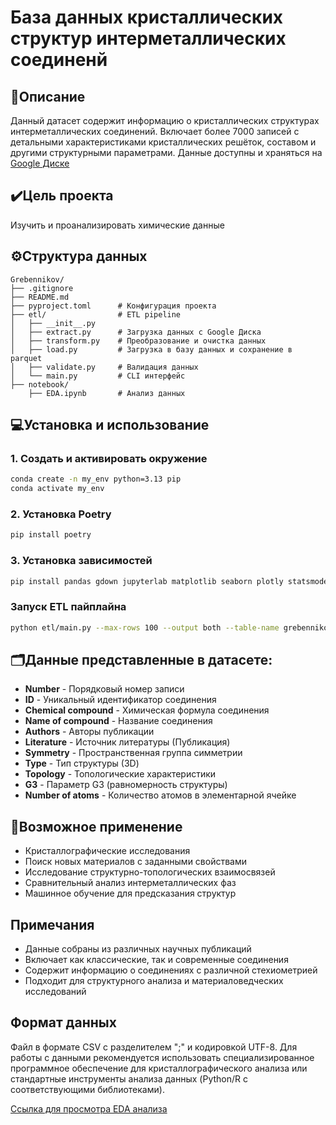 # База данных кристаллических структур интерметаллических соединенй

## 📄Описание

Данный датасет содержит информацию о кристаллических структурах интерметаллических соединений. Включает более 7000 записей с детальными характеристиками кристаллических решёток, составом и другими структурными параметрами.
Данные доступны и храняться на [Google Диске](https://drive.google.com/file/d/1nlMjNIXTlpgZxeLT62wG5IO3hWqsBfH1/view?usp=drive_link)

## ✔️Цель проекта

Изучить и проанализировать химические данные

## ⚙️Структура данных
```
Grebennikov/
├── .gitignore
├── README.md
├── pyproject.toml      # Конфигурация проекта
├── etl/                # ETL pipeline
│   ├── __init__.py
│   ├── extract.py      # Загрузка данных с Google Диска
│   ├── transform.py    # Преобразование и очистка данных
│   ├── load.py         # Загрузка в базу данных и сохранение в parquet
│   ├── validate.py     # Валидация данных
│   └── main.py         # CLI интерфейс
├── notebook/
    ├── EDA.ipynb       # Анализ данных
```
## 💻Установка и использование

### 1. Создать и активировать окружение
```bash
conda create -n my_env python=3.13 pip
conda activate my_env
```
### 2. Установка Poetry
```bash
pip install poetry
```
### 3. Установка зависимостей
```bash
pip install pandas gdown jupyterlab matplotlib seaborn plotly statsmodels numpy sqlalchemy psycopg2-binary pyarrow black python-dotenv
```

### Запуск ETL пайплайна
```bash
python etl/main.py --max-rows 100 --output both --table-name grebennikov
```
## 🗂️Данные представленные в датасете:

- **Number** - Порядковый номер записи
- **ID** - Уникальный идентификатор соединения
- **Chemical compound** - Химическая формула соединения
- **Name of compound** - Название соединения
- **Authors** - Авторы публикации
- **Literature** - Источник литературы (Публикация)
- **Symmetry** - Пространственная группа симметрии
- **Type** - Тип структуры (3D)
- **Topology** - Топологические характеристики
- **G3** - Параметр G3 (равномерность структуры)
- **Number of atoms** - Количество атомов в элементарной ячейке

## 🧪Возможное применение

- Кристаллографические исследования
- Поиск новых материалов с заданными свойствами
- Исследование структурно-топологических взаимосвязей
- Сравнительный анализ интерметаллических фаз
- Машинное обучение для предсказания структур

## Примечания

- Данные собраны из различных научных публикаций
- Включает как классические, так и современные соединения
- Содержит информацию о соединениях с различной стехиометрией
- Подходит для структурного анализа и материаловедческих исследований

## Формат данных

Файл в формате CSV с разделителем ";" и кодировкой UTF-8. Для работы с данными рекомендуется использовать специализированное программное обеспечение для кристаллографического анализа или стандартные инструменты анализа данных (Python/R с соответствующими библиотеками).


[Ссылка для просмотра EDA анализа](https://nbviewer.org/github/grebennikovaleksej751-bot/Grebennikov-/blob/main/notebook/EDA_1.ipynb)
